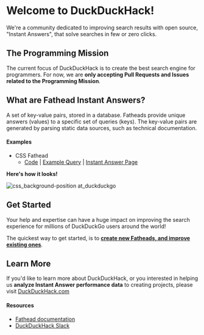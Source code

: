 # Welcome to DuckDuckHack!

We're a community dedicated to improving search results with open source, "Instant Answers", that solve searches in few or zero clicks.


## The Programming Mission
The current focus of DuckDuckHack is to create the best search engine for programmers. For now, we are **only accepting Pull Requests and Issues related to the Programming Mission**.


## What are Fathead Instant Answers?
A set of key-value pairs, stored in a database. Fatheads provide unique answers (values) to a specific set of queries (keys). The key-value pairs are generated by parsing static data sources, such as technical documentation.

#### Examples

- CSS Fathead
    - [Code](https://github.com/duckduckgo/zeroclickinfo-fathead/tree/master/lib/fathead/mdn_css) | [Example Query](https://duckduckgo.com/?q=css+background-position&ia=about) | [Instant Answer Page](https://duck.co/ia/view/mdn_css)

**Here's how it looks!**

![css_background-position at_duckduckgo](https://cloud.githubusercontent.com/assets/873785/19786324/695fd2ec-9c6b-11e6-8bd9-0ba34165bf20.png)


## Get Started
Your help and expertise can have a huge impact on improving the search experience for millions of DuckDuckGo users around the world!

The quickest way to get started, is to [**create new Fatheads, and improve existing ones**](https://github.com/duckduckgo/zeroclickinfo-fathead/issues?q=is%3Aopen+is%3Aissue+label%3A"Mission%3A+Programming").


## Learn More

If you'd like to learn more about DuckDuckHack, or you interested in helping us **analyze Instant Answer performance data** to creating projects, please visit [DuckDuckHack.com](https://duckduckhack.com)


#### Resources

- [Fathead documentation](https://docs.duckduckhack.com/resources/fathead-overview.html)
- [DuckDuckHack Slack](https://quackslack.herokuapp.com/)
